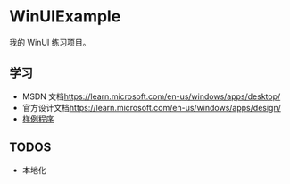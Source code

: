 ﻿# WinUIExample

我的 WinUI 练习项目。

## 学习

- MSDN 文档<https://learn.microsoft.com/en-us/windows/apps/desktop/>
- 官方设计文档<https://learn.microsoft.com/en-us/windows/apps/design/>
- [样例程序](https://learn.microsoft.com/en-us/windows/apps/design/downloads/)

## TODOS

- 本地化
